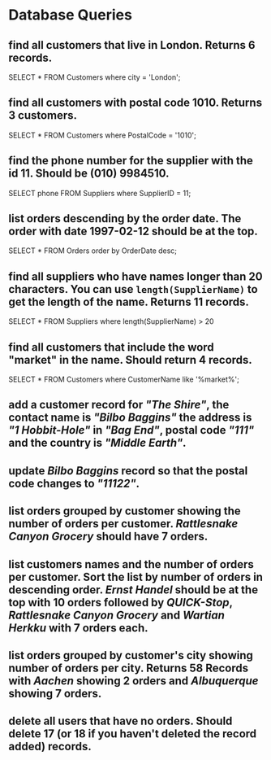# Database Queries

## find all customers that live in London. Returns 6 records.
SELECT * FROM Customers where city = 'London';

## find all customers with postal code 1010. Returns 3 customers.
SELECT * FROM Customers where PostalCode = '1010';

## find the phone number for the supplier with the id 11. Should be (010) 9984510.
SELECT phone FROM Suppliers where SupplierID = 11;

## list orders descending by the order date. The order with date 1997-02-12 should be at the top.
SELECT * FROM Orders order by OrderDate desc;

## find all suppliers who have names longer than 20 characters. You can use `length(SupplierName)` to get the length of the name. Returns 11 records.
SELECT * FROM Suppliers where length(SupplierName) > 20

## find all customers that include the word "market" in the name. Should return 4 records.
SELECT * FROM Customers where CustomerName like '%market%';

## add a customer record for _"The Shire"_, the contact name is _"Bilbo Baggins"_ the address is _"1 Hobbit-Hole"_ in _"Bag End"_, postal code _"111"_ and the country is _"Middle Earth"_.

## update _Bilbo Baggins_ record so that the postal code changes to _"11122"_.

## list orders grouped by customer showing the number of orders per customer. _Rattlesnake Canyon Grocery_ should have 7 orders.

## list customers names and the number of orders per customer. Sort the list by number of orders in descending order. _Ernst Handel_ should be at the top with 10 orders followed by _QUICK-Stop_, _Rattlesnake Canyon Grocery_ and _Wartian Herkku_ with 7 orders each.

## list orders grouped by customer's city showing number of orders per city. Returns 58 Records with _Aachen_ showing 2 orders and _Albuquerque_ showing 7 orders.

## delete all users that have no orders. Should delete 17 (or 18 if you haven't deleted the record added) records.
